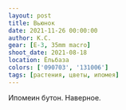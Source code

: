 ```yaml
---
layout: post
title: Вьюнок
date: 2021-11-26 00:00:00
author: К.С.
gear: [E-3, 35mm macro]
shoot_date: 2021-08-18
location: Ёльбаза
colors: ['090703', '131006']
tags: [растения, цветы, ипомея]
---
```

Ипомеин бутон. Наверное.
